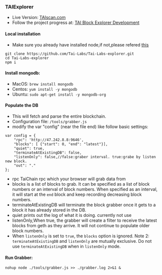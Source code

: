### TAIExplorer 

* Live Version: [TAIscan.com](https://TAIscan.com/)
* Follow the project progress at: [TAI Block Explorer Development](http://TaiChain.org/) 

#### Local installation

* Make sure you already have installed node,if not,please refered [this](https://nodejs.org/en/)

``` download codes
git clone https://github.com/Tai-Labs/Tai-Labs-explorer.git
cd Tai-Labs-explorer
npm i
```

#### Install mongodb:

* MacOS: `brew install mongodb`
* Centos: `yum install -y mongodb`
* Ubuntu: `sudo apt-get install -y mongodb-org`

#### Populate the DB

* This will fetch and parse the entire blockchain.
* Configuration file: `/tools/grabber.js`
* modify the var "config" (near the file end) like follow basic settings:

``` config models
var config = {
    "rpc": 'http://47.242.8.8:9646',
    "blocks": [ {"start": 0, "end": "latest"}],
    "quiet": true,
    "terminateAtExistingDB": false,
    "listenOnly": false,//false:graber interval. true:grabe by listen new block.
    "out": "."
};
```

* rpc TaiChain rpc which your browser will grab data from
* blocks  is a list of blocks to grab. It can be specified as a list of block numbers or an interval of block numbers. When specified as an interval, it will start at the ```end``` block and keep recording decreasing block numbers. 
* terminateAtExistingDB will terminate the block grabber once it gets to a block it has already stored in the DB.
* quiet prints out the log of what it is doing. currently not use
* listenOnly,When true, the grabber will create a filter to receive the latest blocks from geth as they arrive. It will not continue to populate older block numbers. 
* When ```listenOnly``` is set to ```true```, the ```blocks``` option is ignored. 
Note 2: ```terminateAtExistingDB``` and ```listenOnly``` are mutually exclusive. Do not use ```terminateAtExistingDB``` when in ```listenOnly``` mode.</b>

#### Run Grabber:

``` node startup
nohup node ./tools/grabber.js >> ./grabber.log 2>&1 &  
```
